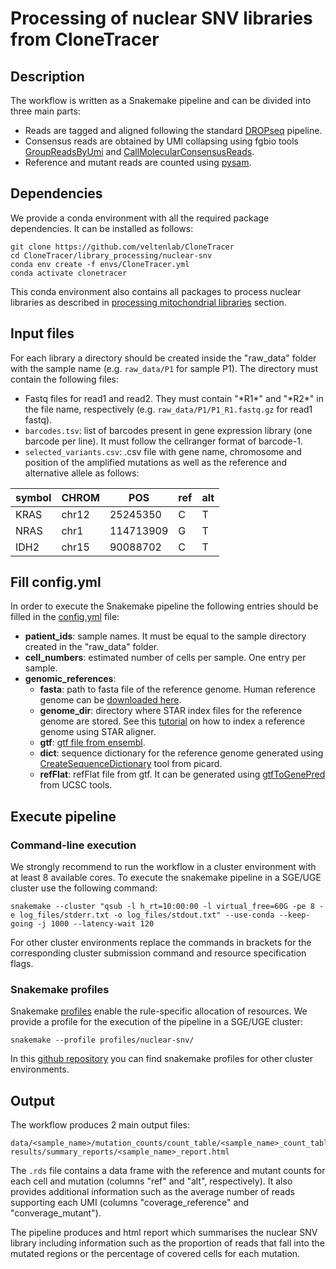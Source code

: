 # Processing of nuclear SNV libraries from CloneTracer

## Description

The workflow is written as a Snakemake pipeline and can be divided into three main parts:

* Reads are tagged and aligned following the standard [DROPseq](https://mccarrolllab.org/wp-content/uploads/2016/03/Drop-seqAlignmentCookbookv1.2Jan2016.pdf) pipeline.
* Consensus reads are obtained by UMI collapsing using fgbio tools [GroupReadsByUmi](http://fulcrumgenomics.github.io/fgbio/tools/latest/GroupReadsByUmi.html) and [CallMolecularConsensusReads](http://fulcrumgenomics.github.io/fgbio/tools/latest/CallMolecularConsensusReads.html). 
* Reference and mutant reads are counted using [pysam](https://pysam.readthedocs.io/en/latest/api.html).

## Dependencies 

We provide a conda environment with all the required package dependencies. It can be installed as follows:

```
git clone https://github.com/veltenlab/CloneTracer
cd CloneTracer/library_processing/nuclear-snv
conda env create -f envs/CloneTracer.yml
conda activate clonetracer
```
This conda environment also contains all packages to process nuclear libraries as described in [processing mitochondrial libraries](../mitochondria) section.

## Input files

For each library a directory should be created inside the "raw_data" folder with the sample name (e.g. `raw_data/P1` for sample P1). The directory must contain the following files:

* Fastq files for read1 and read2. They must contain "\*R1*" and "\*R2*" in the file name, respectively (e.g. `raw_data/P1/P1_R1.fastq.gz` for read1 fastq).
* `barcodes.tsv`: list of barcodes present in gene expression library (one barcode per line). It must follow the cellranger format of barcode-1.
* `selected_variants.csv`: .csv file with gene name, chromosome and position of the amplified mutations as well as the reference and alternative allele as follows:

| symbol      | CHROM  | POS        | ref | alt 
| ----------- | ------ |------------| --- | ---
| KRAS        | chr12  | 25245350   |  C  |  T
| NRAS        | chr1   | 114713909  |  G  |  T
| IDH2        | chr15  | 90088702   |  C  |  T

## Fill config.yml

In order to execute the Snakemake pipeline the following entries should be filled in the [config.yml](config.yml) file:

* **patient_ids**: sample names. It must be equal to the sample directory created in the "raw_data" folder.
* **cell_numbers**: estimated number of cells per sample. One entry per sample.
* **genomic_references**:
  - **fasta**: path to fasta file of the reference genome. Human reference genome can be [downloaded here](http://ftp.ensembl.org/pub/release-105/fasta/homo_sapiens/dna/Homo_sapiens.GRCh38.dna.primary_assembly.fa.gz).
  - **genome_dir**: directory where STAR index files for the reference genome are stored. See this [tutorial](https://hbctraining.github.io/Intro-to-rnaseq-hpc-O2/lessons/03_alignment.html) on how to index a reference genome using STAR aligner. 
  - **gtf**: [gtf file from ensembl](http://ftp.ensembl.org/pub/release-100/gtf/homo_sapiens/Homo_sapiens.GRCh38.100.chr.gtf.gz).
  - **dict**: sequence dictionary for the reference genome generated using [CreateSequenceDictionary](https://gatk.broadinstitute.org/hc/en-us/articles/360036729911-CreateSequenceDictionary-Picard-) tool from picard.
  - **refFlat**: refFlat file from gtf. It can be generated using [gtfToGenePred](https://bioconda.github.io/recipes/ucsc-gtftogenepred/README.html) from UCSC tools. 

## Execute pipeline

### Command-line execution

We strongly recommend to run the workflow in a cluster environment with at least 8 available cores. To execute the snakemake pipeline in a SGE/UGE cluster use the following command:

```
snakemake --cluster "qsub -l h_rt=10:00:00 -l virtual_free=60G -pe 8 -e log_files/stderr.txt -o log_files/stdout.txt" --use-conda --keep-going -j 1000 --latency-wait 120
```

For other cluster environments replace the commands in brackets for the corresponding cluster submission command and resource specification flags.

### Snakemake profiles

Snakemake [profiles](https://snakemake.readthedocs.io/en/stable/executing/cli.html) enable the rule-specific allocation of resources. We provide a profile for the execution of the pipeline in a SGE/UGE cluster:

```
snakemake --profile profiles/nuclear-snv/
```

In this [github repository](https://github.com/Snakemake-Profiles) you can find snakemake profiles for other cluster environments. 

## Output

The workflow produces 2 main output files:

```
data/<sample_name>/mutation_counts/count_table/<sample_name>_count_table.rds
results/summary_reports/<sample_name>_report.html
```

The `.rds` file contains a data frame with the reference and mutant counts for each cell and mutation (columns "ref" and "alt", respectively). It also provides additional information such as the average number of reads supporting each UMI (columns "coverage_reference" and "converage_mutant"). 

The pipeline produces and html report which summarises the nuclear SNV library including information such as the proportion of reads that fall into the mutated regions or the percentage of covered cells for each mutation. 
